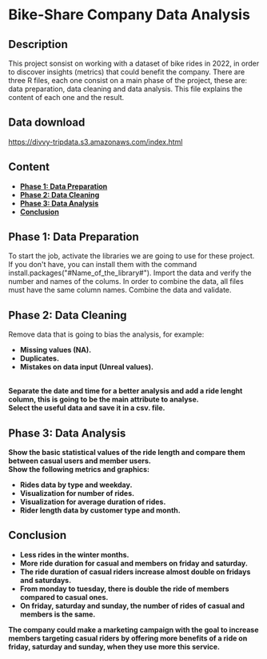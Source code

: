 <h1>Bike-Share Company Data Analysis</h1>

<h2>Description</h2>
This project sonsist on working with a dataset of bike rides in 2022, in order to discover insights (metrics) that could benefit the company. There are three R files, each one consist on a main phase of the project, these are: data preparation, data cleaning and data analysis. This file explains the content of each one and the result.

<h2>Data download</h2>

https://divvy-tripdata.s3.amazonaws.com/index.html
<br />

<h2>Content</h2>

- <b>[Phase 1: Data Preparation](#phase-1-data-preparation)</b>
- <b>[Phase 2: Data Cleaning](#phase-2-data-cleaning)</b>
- <b>[Phase 3: Data Analysis](phase-3-data-analysis)</b>
- <b>[Conclusion](#conclusion)</b>

<h2>Phase 1: Data Preparation</h2>

To start the job, activate the libraries we are going to use for these project. If you don't have, you can install them with the command install.packages("#Name_of_the_library#").
Import the data and verify the number and names of the colums. In order to combine the data, all files must have the same column names.
Combine the data and validate.

<h2>Phase 2: Data Cleaning</h2>

Remove data that is going to bias the analysis, for example:
- <b>Missing values (NA).<b>
- <b>Duplicates.<b>
- <b>Mistakes on data input (Unreal values).<b>
<br/>
Separate the date and time for a better analysis and add a ride lenght column, this is going to be the main attribute to analyse.<br />
Select the useful data and save it in a csv. file.

<h2>Phase 3: Data Analysis</h2>

Show the basic statistical values of the ride length and compare them between casual users and member users.<br/>
Show the following metrics and graphics:
- <b>Rides data by type and weekday.<b>
- <b>Visualization for number of rides.<b>
- <b>Visualization for average duration of rides.<b>
- <b>Rider length data by customer type and month.<b>

<h2>Conclusion</h2>

- <b>Less rides in the winter months.<b>
- <b>More ride duration for casual and members on friday and saturday.<b>
- <b>The ride duration of casual riders increase almost double on fridays and saturdays.<b>
- <b>From monday to tuesday, there is double the ride of members compared to casual ones.<b>
- <b>On friday, saturday and sunday, the number of rides of casual and members is the same.<b>


The company could make a marketing campaign with the goal to increase members targeting casual riders by offering more benefits of a ride on friday, saturday and sunday, when they use more this service.


<!--
 ```diff
- text in red
+ text in green
! text in orange
# text in gray
@@ text in purple (and bold)@@
```
--!>
